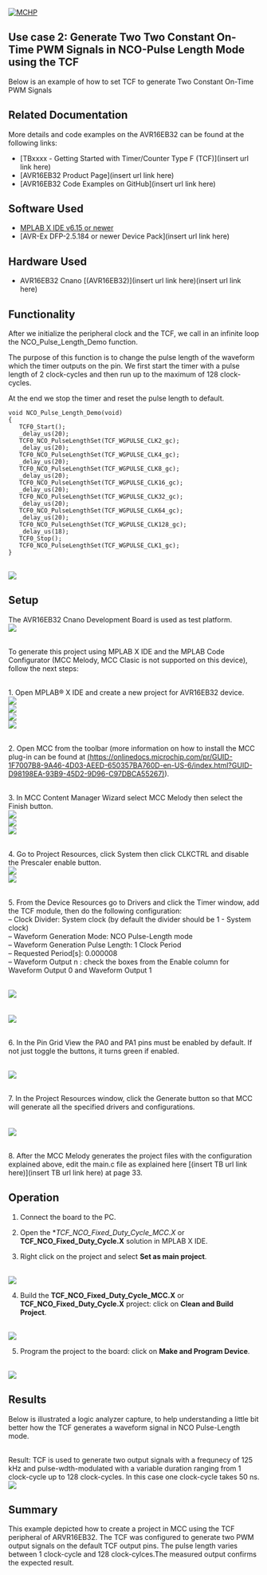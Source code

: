 [![MCHP](../images/microchip.png)](https://www.microchip.com)

## Use case 2: Generate Two Two Constant On-Time PWM Signals in NCO-Pulse Length Mode using the TCF

Below is an example of how to set TCF to generate Two Constant On-Time PWM Signals 

## Related Documentation
More details and code examples on the AVR16EB32 can be found at the following links:
- [TBxxxx - Getting Started with Timer/Counter Type F (TCF)](insert url link here)
- [AVR16EB32 Product Page](insert url link here)
- [AVR16EB32 Code Examples on GitHub](insert url link here)

## Software Used
- [MPLAB X IDE v6.15 or newer](https://www.microchip.com/en-us/tools-resources/develop/mplab-x-ide)
- [AVR-Ex DFP-2.5.184 or newer Device Pack](insert url link here)

## Hardware Used
- AVR16EB32 Cnano [(AVR16EB32)](insert url link here)(insert url link here)


## Functionality
After we initialize the peripheral clock and the TCF, we call in an infinite loop the NCO_Pulse_Length_Demo function.

The purpose of this function is to change the pulse length of the waveform which  the timer outputs on the pin. We first start the timer  with a pulse length of 2 clock-cycles and then run up to the maximum of 128 clock-cycles. 

At the end we stop the timer and reset the pulse length to default.

```
void NCO_Pulse_Length_Demo(void)
{
   TCF0_Start(); 
   _delay_us(20);
   TCF0_NCO_PulseLengthSet(TCF_WGPULSE_CLK2_gc);
   _delay_us(20);
   TCF0_NCO_PulseLengthSet(TCF_WGPULSE_CLK4_gc);
   _delay_us(20);
   TCF0_NCO_PulseLengthSet(TCF_WGPULSE_CLK8_gc);
   _delay_us(20);
   TCF0_NCO_PulseLengthSet(TCF_WGPULSE_CLK16_gc);
   _delay_us(20);
   TCF0_NCO_PulseLengthSet(TCF_WGPULSE_CLK32_gc);
   _delay_us(20);
   TCF0_NCO_PulseLengthSet(TCF_WGPULSE_CLK64_gc);
   _delay_us(20);
   TCF0_NCO_PulseLengthSet(TCF_WGPULSE_CLK128_gc);
   _delay_us(18);
   TCF0_Stop();
   TCF0_NCO_PulseLengthSet(TCF_WGPULSE_CLK1_gc);
}

```
<br><img src="../images/ncoPlFlowchart.png">

## Setup
The AVR16EB32 Cnano Development Board is used as test platform.
<br><img src="../images/AVR16EB32_Cnano_Board.png">

<br>To generate this project using MPLAB X IDE and the MPLAB Code Configurator (MCC Melody, MCC Clasic is not supported on this device), follow the next steps:

<br>1. Open MPLAB® X IDE and create a new project for AVR16EB32 device.
<br><img src="../images/fileNewProject.png">
<br><img src="../images/selectDevice.png">
<br><img src="../images/selectCompiler.png">
<br><img src="../images/setProjectNamePL.png">


<br>2. Open MCC from the toolbar (more information on how to install the MCC plug-in can be found at [(https://onlinedocs.microchip.com/pr/GUID-1F7007B8-9A46-4D03-AEED-650357BA760D-en-US-6/index.html?GUID-D98198EA-93B9-45D2-9D96-C97DBCA55267)](https://onlinedocs.microchip.com/pr/GUID-1F7007B8-9A46-4D03-AEED-650357BA760D-en-US-6/index.html?GUID-D98198EA-93B9-45D2-9D96-C97DBCA55267)).


<br>3.  In MCC Content Manager Wizard select MCC Melody then select the Finish button.<br><img src="../images/addMCC.png">
<br><img src="../images/selectMCCMelody.png">
<br><img src="../images/mccFinish.png">

<br>4.  Go to Project Resources, click System then click CLKCTRL and disable the Prescaler enable button.
<br><img src="../images/selectCLKCTRL.png">
<br><img src="../images/disablePrescaler.png">

<br>5. From the Device Resources go to Drivers and click the Timer window, add the TCF module, then do the following configuration:
    <br> – Clock Divider: System clock (by default the divider should be 1 - System clock)
    <br> – Waveform Generation Mode: NCO Pulse-Length mode
    <br> – Waveform Generation Pulse Length: 1 Clock Period
    <br> – Requested Period[s]: 0.000008
    <br> – Waveform Output n : check the boxes from the Enable column for Waveform Output 0 and Waveform Output 1

<br><img src="../images/selectTCF.png">
<br>
<br>
<br><img src="../images/tcfPLSettings.png">


<br>6. In the Pin Grid View the PA0 and PA1 pins must be enabled by default. If not just toggle the buttons, it turns green if enabled.

<br><img src="../images/selectPins.png">


<br>7. In the Project Resources window, click the Generate button so that MCC will generate all the specified drivers and configurations.
<br>
<br>
<br><img src="../images/generateCode.png">
<br>


<br>8. After the MCC Melody generates the project files with the configuration explained above, edit the main.c file as explained here [(insert TB url link here)](insert TB url link here) at page 33.


## Operation
 1. Connect the board to the PC.

 2. Open the **TCF_NCO_Fixed_Duty_Cycle_MCC.X* or **TCF_NCO_Fixed_Duty_Cycle.X** solution in MPLAB X IDE.

 3. Right click on the project and select **Set as main project**.

<br><img src="../images/setAsMain.png">

 4. Build the **TCF_NCO_Fixed_Duty_Cycle_MCC.X** or **TCF_NCO_Fixed_Duty_Cycle.X**  project: click on **Clean and Build Project**.

<br><img src="../images/cleanAndBuild.png">

 5. Program the project to the board: click on **Make and Program Device**.

<br><img src="../images/flashProject.png">


## Results

Below is illustrated a logic analyzer capture, to help understanding a little bit better how the TCF generates a waveform signal in NCO Pulse-Length mode.

<br>Result: TCF is used to generate two output signals with a frequnecy of 125 kHz and pulse-wdth-modulated with a variable duration ranging from 1 clock-cycle up to 128 clock-cycles.
In this case one clock-cycle takes 50 ns.
<br><img src="../images/ncoPlResult.png">


## Summary

This example depicted how to create a project in MCC using the TCF peripheral of ARVR16EB32. The TCF was configured to generate two PWM output signals on the default TCF output pins. The pulse length varies between 1 clock-cycle and 128 clock-cylces.The measured output confirms the expected result.